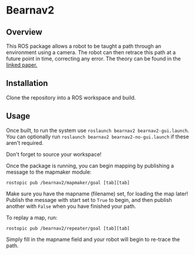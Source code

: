 # Bearnav2

## Overview

This ROS package allows a robot to be taught a path through an environment using a camera.
The robot can then retrace this path at a future point in time, correcting any error.
The theory can be found in the [linked paper.](http://eprints.lincoln.ac.uk/12501/7/surfnav_2010_JFR.pdf)

## Installation

Clone the repository into a ROS workspace and build.


## Usage

Once built, to run the system use `roslaunch bearnav2 bearnav2-gui.launch`.
You can optionally run `roslaunch bearnav2 bearnav2-no-gui.launch` if these aren't required.

Don't forget to source your workspace!

Once the package is running, you can begin mapping by publishing a message to the mapmaker module:

`rostopic pub /bearnav2/mapmaker/goal [tab][tab]`

Make sure you have the mapname (filename) set, for loading the map later!
Publish the message with start set to `True` to begin, and then publish another with `False` when you have finished your path.

To replay a map, run:

`rostopic pub /bearnav2/repeater/goal [tab][tab]`

Simply fill in the mapname field and your robot will begin to re-trace the path.
